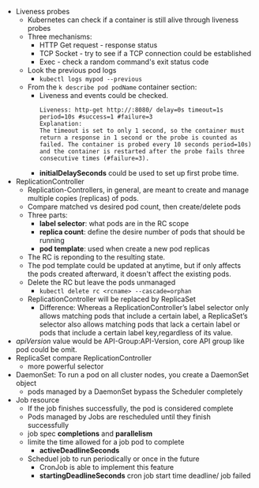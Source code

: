 * Liveness probes
    * Kubernetes can check if a container is still alive through liveness probes
    * Three mechanisms:
      * HTTP Get request - response status
      * TCP Socket - try to see if a TCP connection could be established
      * Exec -  check a random command's exit status code
    * Look the previous pod logs
      * `kubectl logs mypod --previous`
    * From the `k describe pod podName` container section:
      * Liveness and events could be checked.
        ```
        Liveness: http-get http://:8080/ delay=0s timeout=1s period=10s #success=1 #failure=3
        Explanation:
        The timeout is set to only 1 second, so the container must return a response in 1 second or the probe is counted as failed. The container is probed every 10 seconds period=10s) and the container is restarted after the probe fails three consecutive times (#failure=3).
        ```
      * **initialDelaySeconds** could be used to set up first probe time.
* ReplicationController
  * Replication-Controllers, in general, are meant to create and manage multiple copies (replicas) of pods.
  * Compare matched vs desired pod count, then create/delete pods
  * Three parts:
    * **label selector**: what pods are in the RC scope
    * **replica count**: define the desire number of pods that should be running
    * **pod template**: used when create a new pod replicas
  * The RC is reponding to the resulting state.
  * The pod template could be updated at anytime, but if only affects the pods created afterward, it doesn't affect the existing pods.
  * Delete the RC but leave the pods unmanaged
    * `kubectl delete rc <rcname> --cascade=orphan`
  * ReplicationController will be replaced by ReplicaSet
    * Difference: Whereas a ReplicationController’s label selector only allows matching pods that include a certain label, a ReplicaSet’s selector also allows matching pods that lack a certain label or pods that include a certain label key,regardless of its value.
* *apiVersion* value would be API-Group:API-Version, core API group like pod could be omit.
* ReplicaSet compare ReplicationController
  * more powerful selector
* DaemonSet: To run a pod on all cluster nodes, you create a DaemonSet object
  * pods managed by a DaemonSet bypass the Scheduler completely
* Job resource
  * If the job finishes successfully, the pod is considered complete
  * Pods managed by Jobs are rescheduled until they finish successfully
  * job spec **completions** and **parallelism**
  * limite the time allowed for a job pod to complete
    * **activeDeadlineSeconds**
  * Scheduel job to run periodically or once in the future
    * CronJob is able to implement this feature
    * **startingDeadlineSeconds** cron job start time deadline/ job failed